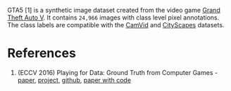 GTA5 [1] is a synthetic image dataset created from the video game [Grand Theft Auto V](https://www.rockstargames.com/gta-v).
It contains `24,966` images with class level pixel annotations.
The class labels are compatible with the [CamVid](../camvid/README.md) and [CityScapes](../cityscapes/README.md) datasets.

# References

1. (ECCV 2016) Playing for Data: Ground Truth from Computer Games - [paper](https://link.springer.com/chapter/10.1007/978-3-319-46475-6_7), [project](https://download.visinf.tu-darmstadt.de/data/from_games/), [github](https://github.com/manuelschmidt/playing-for-data), [paper with code](https://paperswithcode.com/dataset/gta5)
